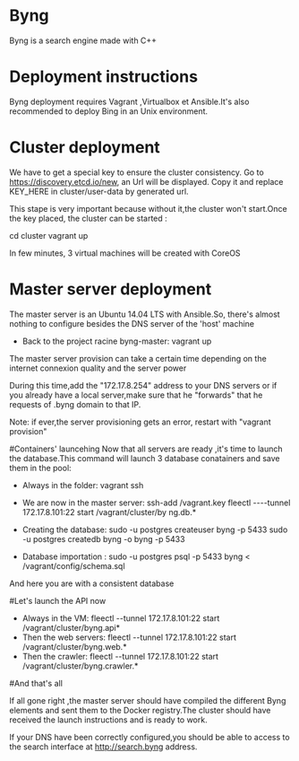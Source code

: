 # Byng

Byng is a search engine made with C++

# Deployment instructions
Byng deployment requires Vagrant ,Virtualbox et Ansible.It's also recommended to deploy Bing in an Unix environment.

# Cluster deployment
We have to get a special key to ensure the cluster consistency.
Go to https://discovery.etcd.io/new, an Url will be displayed. Copy it and replace KEY_HERE in cluster/user-data by generated url.

This stape is very important because without it,the cluster won't start.Once the key placed, the cluster can be started :

 cd cluster 
 vagrant up

In few minutes, 3 virtual machines will be created with CoreOS

# Master server deployment
The master server is an Ubuntu 14.04 LTS with Ansible.So, there's almost nothing to configure besides the DNS server of the 'host'  machine

- Back to the project racine byng-master:
   vagrant up

The master server provision can take a certain time depending on the internet connexion quality and the server power

During this time,add the "172.17.8.254" address to your DNS servers or if you already have a local server,make sure that he "forwards" that he requests of .byng domain to that IP.

Note: if ever,the server provisioning gets an error, restart with "vagrant provision"

#Containers' launcehing
Now that all servers are ready ,it's time to launch the database.This command will launch 3 database conatainers and save them in the pool:

- Always in the folder:
  vagrant ssh
- We are now in the master server:
  ssh-add /vagrant.key
  fleectl ----tunnel 172.17.8.101:22 start /vagrant/cluster/by
  ng.db.*

- Creating the database:
  sudo -u postgres createuser byng -p 5433
  sudo -u postgres createdb byng -o byng -p 5433
- Database importation :
  sudo -u postgres psql -p 5433 byng < /vagrant/config/schema.sql

And here you are with a consistent database

#Let's launch the API now

- Always in the VM:
    fleectl --tunnel 172.17.8.101:22 start /vagrant/cluster/byng.api*
- Then the web servers: 
   fleectl --tunnel 172.17.8.101:22 start /vagrant/cluster/byng.web.*
- Then the crawler:
    fleectl --tunnel 172.17.8.101:22 start /vagrant/cluster/byng.crawler.*

#And that's all

 If all gone right ,the master server should have compiled the different Byng elements and sent them to the Docker registry.The cluster should have received the launch instructions and is ready to work.

If your DNS have been correctly configured,you should be able to access to the search interface at http://search.byng address.



 
